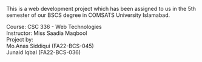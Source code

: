 This is a web development project which has been assigned to us in the 5th semester of our BSCS degree in COMSATS University Islamabad.

Course: CSC 336 - Web Technologies<br>
Instructor: Miss Saadia Maqbool<br>
Project by: <br>Mo.Anas Siddiqui (FA22-BCS-045)<br> Junaid Iqbal (FA22-BCS-036)
